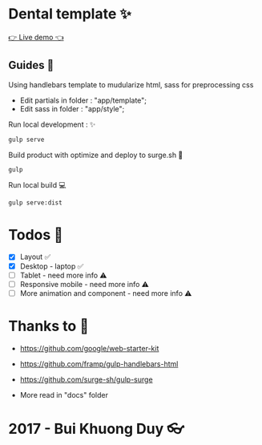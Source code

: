 # Dental template  ✨

[👉  Live demo 👈](http://dental-duy.surge.sh)

## Guides 👋

Using handlebars template to mudularize html, sass for preprocessing css

+ Edit partials in folder : "app/template";
+ Edit sass in folder : "app/style"; 

Run local development : ✨

```bash
gulp serve
```

Build product with optimize and deploy to surge.sh  🔮

```
gulp
```

Run local build 💻

```bash
gulp serve:dist
```

# Todos 📝
- [x] Layout  ✅
- [x] Desktop - laptop ✅
- [ ] Tablet - need more info  ⚠️
- [ ] Responsive mobile  - need more info ⚠️
- [ ] More animation and component  - need more info ⚠️  

# Thanks to 🤗

+ https://github.com/google/web-starter-kit
+ https://github.com/framp/gulp-handlebars-html
+ https://github.com/surge-sh/gulp-surge 

+ More read in "docs" folder 

# 2017 - Bui Khuong Duy 👓
